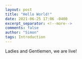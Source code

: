 ```yaml
---
layout: post
title: "Hello World!"
date: 2021-06-25 17:06 -0400
excerpt_separator: <!--more-->
comments: false
author: "Simon"
tags: Introduction
---
```


Ladies and Gentlemen, we are live!

